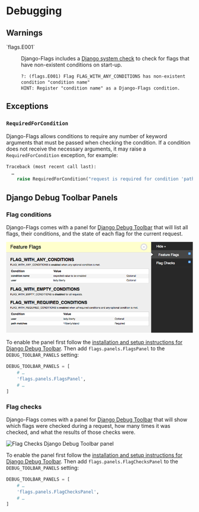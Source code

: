 # Debugging

## Warnings

<dl>
  <dt>`flags.E001`</dt>
  <dd>
    <p>Django-Flags includes a <a href="https://docs.djangoproject.com/en/2.2/topics/checks/">Django system check</a> to check for flags that have non-existent conditions on start-up.</p>
    <pre><code>?: (flags.E001) Flag FLAG_WITH_ANY_CONDITIONS has non-existent condition "condition name"
HINT: Register "condition name" as a Django-Flags condition.</code></pre>
  </dd>
</dl> 

## Exceptions

### `RequiredForCondition`

Django-Flags allows conditions to require any number of keyword arguments that must be passed when checking the condition. If a condition does not receive the necessary arguments, it may raise a `RequiredForCondition` exception, for example:

```python
Traceback (most recent call last):
  …
    raise RequiredForCondition("request is required for condition 'path'")
```

## Django Debug Toolbar Panels

### Flag conditions

Django-Flags comes with a panel for [Django Debug Toolbar](https://django-debug-toolbar.readthedocs.io/en/latest/index.html) that will list all flags, their conditions, and the state of each flag for the current request.

![Feature flags Django Debug Toolbar panel](images/screenshot_flags_debug_panel.png)

To enable the panel first follow the [installation and setup instructions for Django Debug Toolbar](https://django-debug-toolbar.readthedocs.io/en/latest/installation.html). Then add `flags.panels.FlagsPanel` to the `DEBUG_TOOLBAR_PANELS` setting:

```python
DEBUG_TOOLBAR_PANELS = [
    # …
    'flags.panels.FlagsPanel',
    # …
]
```

### Flag checks

Django-Flags comes with a panel for [Django Debug Toolbar](https://django-debug-toolbar.readthedocs.io/en/latest/index.html) that will show which flags were checked during a request, how many times it was checked, and what the results of those checks were.

![Flag Checks Django Debug Toolbar panel](images/screenshot_flag_panel.png)

To enable the panel first follow the [installation and setup instructions for Django Debug Toolbar](https://django-debug-toolbar.readthedocs.io/en/latest/installation.html). Then add `flags.panels.FlagChecksPanel` to the `DEBUG_TOOLBAR_PANELS` setting:

```python
DEBUG_TOOLBAR_PANELS = [
    # …
    'flags.panels.FlagChecksPanel',
    # …
]
```
